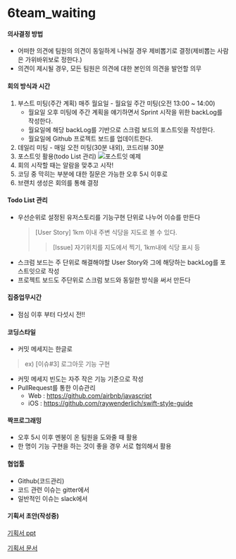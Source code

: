 # 6team_waiting

#### 의사결정 방법
 * 어떠한 의견에 팀원의 의견이 동일하게 나눠질 경우 제비뽑기로 결정(제비뽑는 사람은 가위바위보로 정한다.)
 * 의견이 제시될 경우, 모든 팀원은 의견에 대한 본인의 의견을 발언할 의무


#### 회의 방식과 시간
 1. 부스트 미팅(주간 계획) 매주 월요일 - 월요일 주간 미팅(오전 13:00 ~ 14:00)
    - 월요일 오후 미팅에 주간 계획을 얘기하면서 Sprint 시작을 위한 backLog를 작성한다.
    - 월요일에 해당 backLog를 기반으로 스크럼 보드의 포스트잇을 작성한다. 
    - 월요일에 Github 프로젝트 보드를 업데이트한다.
 2. 데일리 미팅 - 매일 오전 미팅(30분 내외), 코드리뷰 30분
 3. 포스트잇 활용(todo List 관리) 
![포스트잇 예제](https://dl.dropboxusercontent.com/s/04kxbac26x669aa/%EC%8A%A4%ED%81%AC%EB%A6%B0%EC%83%B7%202017-08-01%20%EC%98%A4%ED%9B%84%205.39.45.png)
 4. 회의 시작할 때는 알람을 맞추고 시작!
 5. 코딩 중 막히는 부분에 대한 질문은 가능한 오후 5시 이후로
 6. 브랜치 생성은 회의를 통해 결정


#### Todo List 관리
 * 우선순위로 설정된 유저스토리를 기능구현 단위로 나누어 이슈를 만든다
    > [User Story] 1km 이내 주변 식당을 지도로 볼 수 있다.
    >> [Issue] 자기위치를 지도에서 찍기, 1km내에 식당 표시 등
 * 스크럼 보드는 주 단위로 해결해야할 User Story와 그에 해당하는 backLog를 포스트잇으로 작성
 * 프로젝트 보드도 주단위로 스크럼 보드와 동일한 방식을 써서 만든다
    


#### 집중업무시간
 * 점심 이후 부터 다섯시 전!!


#### 코딩스타일
 * 커밋 메세지는 한글로
 > ex) [이슈#3] 로그아웃 기능 구현
 * 커밋 메세지 빈도는 자주 작은 기능 기준으로 작성
 * PullRequest를 통한 이슈관리
    - Web : https://github.com/airbnb/javascript
    - iOS : https://github.com/raywenderlich/swift-style-guide
 

 #### 짝프로그래밍
 * 오후 5시 이후 멘붕이 온 팀원을 도와줄 때 활용
 * 한 명이 기능 구현을 하는 것이 좋을 경우 서로 협의해서 활용


 #### 협업툴

 * Github(코드관리)
 * 코드 관련 이슈는 gitter에서
 * 일반적인 이슈는 slack에서


 #### 기획서 초안(작성중)
[기획서 ppt](https://docs.google.com/presentation/d/1tO2MAt91zLZ4XJ8BjgEq69rn6emBIgcHJ56IK1axbRg/edit?usp=sharing)

[기획서 문서](https://docs.google.com/document/d/1TcUyQYjvQZ4czte1YkAl4l8rGsATRYmtd5_T4IUlcrc/edit?usp=sharing)
